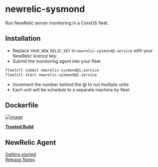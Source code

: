 # newrelic-sysmond

Run NewRelic server monitoring in a CoreOS fleet.

## Installation
* Replace `YOUR_NEW_RELIC_KEY` in `newrelic-sysmond@.service` with your NewRelic licence key.
* Submit the monitoring agent into your fleet

```bash
fleetctl submit newrelic-sysmond@1.service
fleetctl start newrelic-sysmond@1.service
```

* Increment the number behind the @ to run multiple units
* Each unit will be schedule to a separate machine by fleet

## Dockerfile

[![image](https://d207aa93qlcgug.cloudfront.net/img/icons/framed-icon-checked-repository.svg)](https://index.docker.io/u/johanneswuerbach/newrelic-sysmond/)

[**Trusted Build**](https://index.docker.io/u/johanneswuerbach/newrelic-sysmond/)

## NewRelic Agent

[Getting started](https://docs.newrelic.com/docs/server/new-relic-servers)  
[Release Notes](https://docs.newrelic.com/docs/releases/linux_server/)
